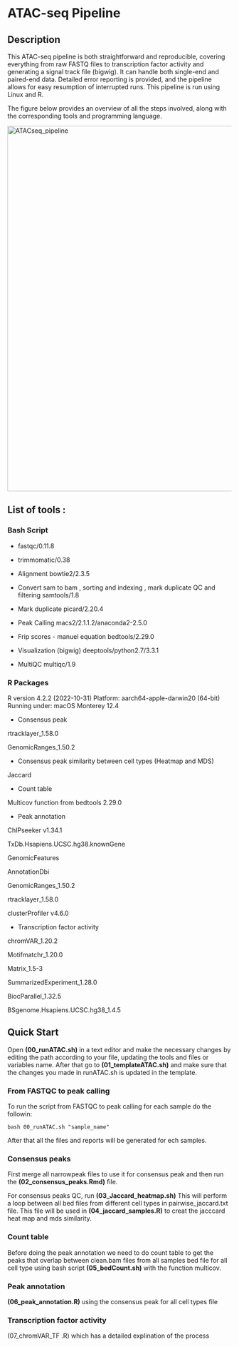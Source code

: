 # ATAC-seq Pipeline

## Description 

This ATAC-seq pipeline is both straightforward and reproducible, covering everything from raw FASTQ files to transcription factor activity and generating a signal track file (bigwig). It can handle both single-end and paired-end data. Detailed error reporting is provided, and the pipeline allows for easy resumption of interrupted runs. This pipeline is run using Linux and R.

The figure below provides an overview of all the steps involved, along with the corresponding tools and programming language.

<img width="819" alt="ATACseq_pipeline" src="https://user-images.githubusercontent.com/114663482/232249040-fdc83234-737b-4942-8b00-508094ca3c0c.png">

## List of tools : 

### Bash Script

* fastqc/0.11.8
* trimmomatic/0.38

* Alignment 
bowtie2/2.3.5

* Convert sam to bam , sorting and indexing , mark duplicate QC and filtering 
samtools/1.8

* Mark duplicate 
picard/2.20.4

* Peak Calling
macs2/2.1.1.2/anaconda2-2.5.0

* Frip scores - manuel equation
bedtools/2.29.0

* Visualization (bigwig)
 deeptools/python2.7/3.3.1

* MultiQC
multiqc/1.9


### R Packages
R version 4.2.2 (2022-10-31)
Platform: aarch64-apple-darwin20 (64-bit)
Running under: macOS Monterey 12.4

* Consensus peak 
 
rtracklayer_1.58.0 

GenomicRanges_1.50.2  

* Consensus peak similarity between cell types (Heatmap and MDS)

Jaccard

* Count table 

Multicov function from bedtools 2.29.0

* Peak annotation 

ChIPseeker v1.34.1

TxDb.Hsapiens.UCSC.hg38.knownGene

GenomicFeatures

AnnotationDbi

GenomicRanges_1.50.2 

rtracklayer_1.58.0 

clusterProfiler v4.6.0

* Transcription factor activity 

chromVAR_1.20.2 

Motifmatchr_1.20.0

Matrix_1.5-3

SummarizedExperiment_1.28.0

BiocParallel_1.32.5

BSgenome.Hsapiens.UCSC.hg38_1.4.5 

## Quick Start

Open **(00_runATAC.sh)** in a text editor and make the necessary changes by editing the path according to your file, updating the tools and files or variables name. After that go to **(01_templateATAC.sh)** and make sure that the changes you made in runATAC.sh is updated in the template. 

### From FASTQC to peak calling

To run the script from FASTQC to peak calling for each sample do the followin:
```
bash 00_runATAC.sh "sample_name"
```
After that all the files and reports will be generated for ech samples.

 
### Consensus peaks
First merge all narrowpeak files to use it for consensus peak and then run the **(02_consensus_peaks.Rmd)** file.

For consensus peaks QC, run **(03_Jaccard_heatmap.sh)** This will perform a loop between all bed files from different cell types in pairwise_jaccard.txt file. This file will be used in **(04_jaccard_samples.R)** to creat the jacccard heat map and mds similarity.

### Count table
Before doing the peak annotation we need to do count table to get the peaks that overlap between clean.bam files from all samples bed file for all cell type using bash script **(05_bedCount.sh)** with the function multicov. 


### Peak annotation 

**(06_peak_annotation.R)** using the consensus peak for all cell types file

### Transcription factor activity

 (07_chromVAR_TF .R) which has a detailed explination of the process



